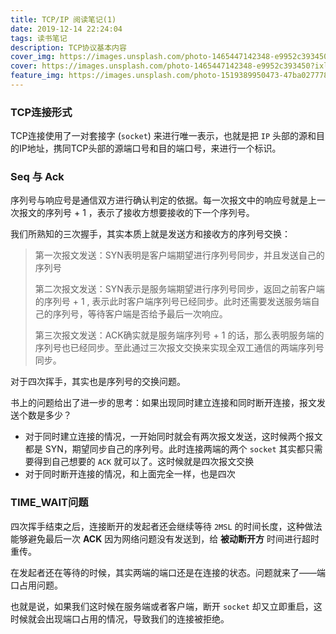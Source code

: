 ```yaml
---
title: TCP/IP 阅读笔记(1)
date: 2019-12-14 22:24:04
tags: 读书笔记
description: TCP协议基本内容
cover_img: https://images.unsplash.com/photo-1465447142348-e9952c393450?ixlib=rb-1.2.1&ixid=eyJhcHBfaWQiOjEyMDd9&auto=format&fit=crop&w=968&q=80
cover: https://images.unsplash.com/photo-1465447142348-e9952c393450?ixlib=rb-1.2.1&ixid=eyJhcHBfaWQiOjEyMDd9&auto=format&fit=crop&w=968&q=80
feature_img: https://images.unsplash.com/photo-1519389950473-47ba0277781c?ixlib=rb-1.2.1&ixid=eyJhcHBfaWQiOjEyMDd9&auto=format&fit=crop&w=1050&q=80
---
```


### TCP连接形式

TCP连接使用了一对套接字 (`socket`) 来进行唯一表示，也就是把 `IP` 头部的源和目的IP地址，携同TCP头部的源端口号和目的端口号，来进行一个标识。

### Seq 与 Ack

序列号与响应号是通信双方进行确认判定的依据。每一次报文中的响应号就是上一次报文的序列号  + 1 ，表示了接收方想要接收的下一个序列号。

我们所熟知的三次握手，其实本质上就是发送方和接收方的序列号交换：

> 第一次报文发送：SYN表明是客户端期望进行序列号同步，并且发送自己的序列号
>
> 第二次报文发送：SYN表示是服务端期望进行序列号同步，返回之前客户端的序列号 + 1 , 表示此时客户端序列号已经同步。此时还需要发送服务端自己的序列号，等待客户端是否给予最后一次响应。
>
> 第三次报文发送：ACK确实就是服务端序列号 + 1 的话，那么表明服务端的序列号也已经同步。至此通过三次报文交换来实现全双工通信的两端序列号同步。

对于四次挥手，其实也是序列号的交换问题。

书上的问题给出了进一步的思考：如果出现同时建立连接和同时断开连接，报文发送个数是多少？

- 对于同时建立连接的情况，一开始同时就会有两次报文发送，这时候两个报文都是 SYN，期望同步自己的序列号。此时连接两端的两个 `socket` 其实都只需要得到自己想要的 `ACK` 就可以了。这时候就是四次报文交换
- 对于同时断开连接的情况，和上面完全一样，也是四次

### TIME_WAIT问题

四次挥手结束之后，连接断开的发起者还会继续等待 `2MSL` 的时间长度，这种做法能够避免最后一次 **ACK** 因为网络问题没有发送到，给 **被动断开方** 时间进行超时重传。

在发起者还在等待的时候，其实两端的端口还是在连接的状态。问题就来了——端口占用问题。

也就是说，如果我们这时候在服务端或者客户端，断开 `socket` 却又立即重启，这时候就会出现端口占用的情况，导致我们的连接被拒绝。

